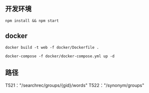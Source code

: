 ## 开发环境
```
npm install && npm start
```

## docker
```
docker build -t web -f docker/Dockerfile .

docker-compose -f docker/docker-compose.yml up -d
```


## 路径
T521："/searchrec/groups/{gid}/words"
T522："/synonym/groups"
